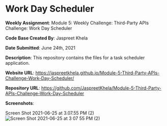 # Work Day Scheduler

**Weekly Assignment**: Module 5: Weekly Challenge: Third-Party APIs Challenge: Work Day Scheduler

**Code Base Created By**: Jaspreet Khela

**Date Submitted**: June 24th, 2021

**Description**: This repository contains the files for a task scheduler application.

**Website URL**: https://jaspreetkhela.github.io/Module-5-Third-Party-APIs-Challenge-Work-Day-Scheduler/

**Repository URL**: https://github.com/JaspreetKhela/Module-5-Third-Party-APIs-Challenge-Work-Day-Scheduler

**Screenshots**:

Screen Shot 2021-06-25 at 3.07.55 PM (2)![Screen Shot 2021-06-25 at 3 07 55 PM (2)](https://user-images.githubusercontent.com/80941606/123473904-3b000f80-d5c7-11eb-9ab3-5dd139deccf2.png)
